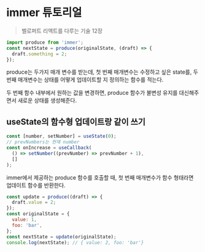 # immer 튜토리얼

> 벨로퍼트 리액트를 다루는 기술 12장

```js
import produce from 'immer';
const nextState = produce(originalState, (draft) => {
  draft.something = 2;
});
```

produce는 두가지 매개 변수를 받는데,
첫 번째 매개변수는 수정하고 싶은 state를,
두 번째 매개변수는 상태를 어떻게 업데이트할 지 정의하는 함수를 적는다.

두 번째 함수 내부에서 원하는 값을 변경하면, produce 함수가 불변성 유지를 대신해주면서 새로운 상태를 생성해준다.

## useState의 함수형 업데이트랑 같이 쓰기

```js
const [number, setNumber] = useState(0);
// prevNumbers는 현재 number
const onIncrease = useCallback(
  () => setNumber((prevNumber) => prevNumber + 1),
  []
);
```

immer에서 제공하는 produce 함수를 호출할 때, 첫 번째 매개변수가 함수 형태라면 업데이트 함수를 반환한다.

```js
const update = produce((draft) => {
  draft.value = 2;
});
const originalState = {
  value: 1,
  foo: 'bar',
};
const nextState = update(originalState);
console.log(nextState); // { value: 2, foo: 'bar'}
```

